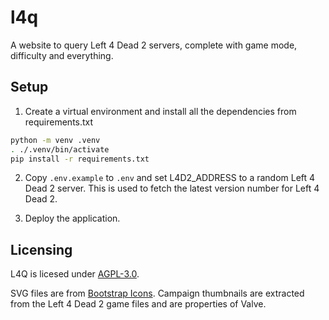 # l4q

A website to query Left 4 Dead 2 servers, complete with game mode, difficulty and everything.

## Setup

1. Create a virtual environment and install all the dependencies from requirements.txt

```bash
python -m venv .venv
. ./.venv/bin/activate
pip install -r requirements.txt
```

2. Copy `.env.example` to `.env` and set L4D2_ADDRESS to a random Left 4 Dead 2 server. This is used to fetch the latest version number for Left 4 Dead 2.

3. Deploy the application.

## Licensing

L4Q is licesed under [AGPL-3.0](https://www.gnu.org/licenses/agpl-3.0.en.html).

SVG files are from [Bootstrap Icons](https://icons.getbootstrap.com/). Campaign thumbnails are extracted from the Left 4 Dead 2 game files and are properties of Valve.

